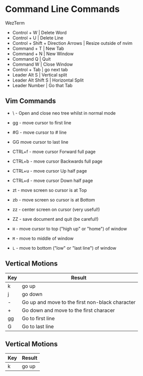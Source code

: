 # Command Line Commands

WezTerm

- Control + W | Delete Word
- Control + U | Delete Line
- Control + Shift + Direction Arrows | Resize outside of nvim
- Command + T | New Tab
- Command + N | New Window
- Command Q | Quit 
- Command W | Close Window
- Control + Tab | go next tab
- Leader Alt S | Vertical split
- Leader Alt Shift S | Horizontal Split
- Leader Number | Go that Tab

## Vim Commands


* \ - Open and close neo tree whilst in normal mode
* gg - move cursor to first line
* #G - move cursor to # line
* GG move cursor to last line
* CTRL+f - move cursor Forward full page
* CTRL+b - move cursor Backwards full page
* CTRL+u - move cursor Up half page
* CTRL+d - move cursor Down half page
* zt - move screen so cursor is at Top
* zb - move screen so cursor is at Bottom
* zz - center screen on cursor (very useful!)
* ZZ - save document and quit (be careful!)


* `H` - move cursor to top ("high up" or "home") of window
* `M` - move to middle of window
* `L` - move to bottom ("low" or "last line") of window

## Vertical Motions

|Key|Result|
|-----|----------|
|k|go up|
|j|go down|
|-|Go up and move to the first non-black character |
|+|Go down and move to the first characer |
|gg|Go to first line |
|G|Go to last line |


## Vertical Motions

|Key|Result|
|-----|----------|
|k|go up|
